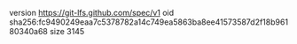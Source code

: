 version https://git-lfs.github.com/spec/v1
oid sha256:fc9490249eaa7c5378782a14c749ea5863ba8ee41573587d2f18b96180340a68
size 3145
